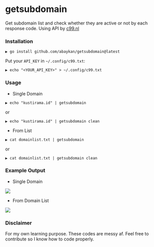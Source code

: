 # getsubdomain
Get subdomain list and check whether they are active or not by each response code. Using API by [c99.nl](https://c99.nl/)

### Installation
```
▶ go install github.com/abaykan/getsubdomain@latest
```
Put your `API_KEY` in `~/.config/c99.txt`:
```
▶ echo "<YOUR_API_KEY>" > ~/.config/c99.txt
```

### Usage
- Single Domain
```
▶ echo "kustirama.id" | getsubdomain
```
or
```
▶ echo "kustirama.id" | getsubdomain clean
```
- From List
```
▶ cat domainlist.txt | getsubdomain
```
or
```
▶ cat domainlist.txt | getsubdomain clean
```

### Example Output
- Single Domain
<img src="https://kustirama.id/images/getsubdomain-single-domain.gif">

- From Domain List
<img src="https://kustirama.id/images/getsubdomain-domain-list.gif">

### Disclaimer
For my own learning purpose. These codes are messy af. Feel free to contribute so I know how to code properly.
